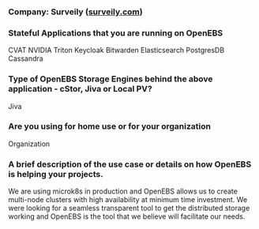 ### **Company**: Surveily ([surveily.com](https://surveily.com/)) 

### Stateful Applications that you are running on OpenEBS
CVAT
NVIDIA Triton
Keycloak
Bitwarden
Elasticsearch
PostgresDB
Cassandra

### Type of OpenEBS Storage Engines behind the above application - cStor, Jiva or Local PV?
Jiva

### Are you using for home use or for your organization
Organization

### A brief description of the use case or details on how OpenEBS is helping your projects.
We are using microk8s in production and OpenEBS allows us to create multi-node clusters with high availability at minimum time investment. We were looking for a seamless transparent tool to get the distributed storage working and OpenEBS is the tool that we believe will facilitate our needs.